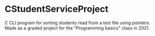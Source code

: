 # CStudentServiceProject
C CLI program for sorting students read from a text file using pointers. Made as a graded project for the "Programming basics" class in 2021.

